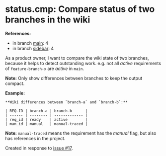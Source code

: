 # status.cmp: Compare status of two branches in the wiki

**References:**

- in branch [main](https://github.com/mhatzl/mantra/tree/main): 4
- in branch [sidebar](https://github.com/mhatzl/mantra/tree/sidebar): 4

As a product owner, I want to compare the wiki state of two branches,
because it helps to detect outstanding work.
e.g. not all *active* requirements of `feature-branch-x` are *active* in `main`.

**Note:** Only show differences between branches to keep the output compact.

**Example:**

```
**Wiki differences between `branch-a` and `branch-b`:**

| REQ-ID | branch-a | branch-b      |
| ------ | -------- | ------------- |
| req_id | ready    | active        |
| man_id | manual   | manual-traced |
```

**Note:** `manual-traced` means the requirement has the *manual* flag, but also has references in the project.

Created in response to [issue #17](https://github.com/mhatzl/mantra/issues/17).
